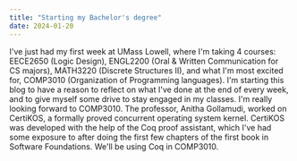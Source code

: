 ```yaml
---
title: "Starting my Bachelor's degree"
date: 2024-01-20
---
```


I've just had my first week at UMass Lowell, where I'm taking 4 courses: EECE2650 (Logic Design), ENGL2200 (Oral & Written Communication for CS majors), MATH3220 (Discrete Structures II), and what I'm most excited for, COMP3010 (Organization of Programming languages). I'm starting this blog to have a reason to reflect on what I've done at the end of every week, and to give myself some drive to stay engaged in my classes. 
I'm really looking forward to COMP3010. The professor, Anitha Gollamudi, worked on CertiKOS, a formally proved concurrent operating system kernel. CertiKOS was developed with the help of the Coq proof assistant, which I've had some exposure to after doing the first few chapters of the first book in Software Foundations. We'll be using Coq in COMP3010.
